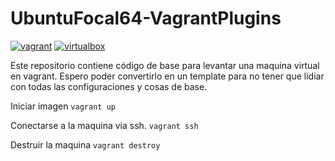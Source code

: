 # UbuntuFocal64-VagrantPlugins

[![vagrant](https://img.shields.io/badge/vagran-v2.2.19-blue.svg?&logoColor=green)](https://www.vagrantup.com/)
[![virtualbox](https://img.shields.io/badge/virtualbox-v6.1.32-red.svg)](https://www.virtualbox.org/wiki/VirtualBox)


Este repositorio contiene código de base para levantar una maquina virtual en vagrant. Espero poder convertirlo en un template para no tener que lidiar con todas las configuraciones y cosas de base.




Iniciar imagen
`vagrant up`

Conectarse a la maquina via ssh.
`vagrant ssh`

Destruir la maquina
`vagrant destroy`
